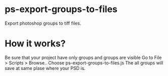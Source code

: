 # ps-export-groups-to-files
Export photoshop groups to tiff files. 

# How it works?
Be sure that your project have only groups and groups are visible
Go to File > Scripts > Browse..
Сhoose ps-export-groups-to-files.js
The all groups will save at same plase where your PSD is. 

